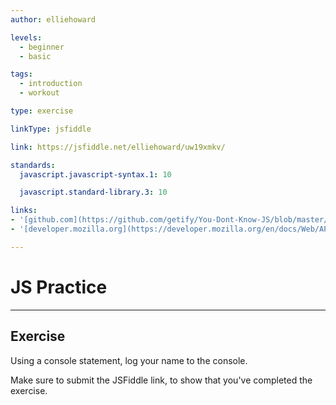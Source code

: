 ```yaml
---
author: elliehoward

levels:
  - beginner
  - basic

tags:
  - introduction
  - workout

type: exercise

linkType: jsfiddle

link: https://jsfiddle.net/elliehoward/uw19xmkv/

standards:
  javascript.javascript-syntax.1: 10

  javascript.standard-library.3: 10

links:
- '[github.com](https://github.com/getify/You-Dont-Know-JS/blob/master/async%20&%20performance/ch1.md){website}'
- '[developer.mozilla.org](https://developer.mozilla.org/en/docs/Web/API/Console/log){website}'

---
```


# JS Practice

---
## Exercise

Using a console statement, log your name to the console.

Make sure to submit the JSFiddle link, to show that you've completed the exercise.
